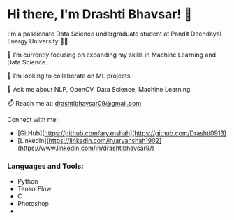 # Hi there, I'm Drashti Bhavsar! 👋

I'm a passionate Data Science undergraduate student at Pandit Deendayal Energy University ✌🏻 

🔭 I’m currently focusing on expanding my skills in Machine Learning and Data Science.

🤝 I’m looking to collaborate on ML projects.

💬 Ask me about NLP, OpenCV, Data Science, Machine Learning.

📫 Reach me at: drashtibhavsar09@gmail.com

Connect with me:
- [GitHub](https://github.com/aryxnshah](https://github.com/Drashti0913)
- [LinkedIn](https://linkedin.com/in/aryanshah1902](https://www.linkedin.com/in/drashtibhavsar9/)

### Languages and Tools:

- Python
- TensorFlow
- C
- Photoshop
- 
